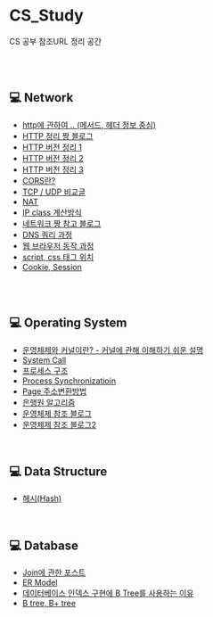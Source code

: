 # CS_Study
CS 공부 참조URL 정리 공간

<br/>

<br/>

## 💻 Network

- [http에 관하여 .. (메서드, 헤더 정보 중심)](https://www.zerocho.com/category/HTTP)
- [HTTP 정리 짱 블로그](https://victorydntmd.tistory.com/category/HTTP)
- [HTTP 버전 정리 1](https://ijbgo.tistory.com/26)
- [HTTP 버전 정리 2](https://velog.io/@zzzz465/HTTP1.1-2-3-%EC%9D%98-%EC%B0%A8%EC%9D%B4%EC%A0%90)
- [HTTP 버전 정리 3](https://ykarma1996.tistory.com/86)
- [CORS란?](https://beomy.github.io/tech/browser/cors/)
- [TCP / UDP 비교글](https://coding-factory.tistory.com/614)
- [NAT](https://run-it.tistory.com/24)
- [IP class 계산방식](http://korean-daeddo.blogspot.com/2015/12/ip.html)
- [네트워크 짱 참고 블로그](https://velog.io/@tonyhan18?tag=%EB%84%A4%ED%8A%B8%EC%9B%8C%ED%81%AC)
- [DNS 쿼리 과정](https://lecor.tistory.com/78)
- [웹 브라우저 동작 과정](https://d2.naver.com/helloworld/59361)
- [script, css 태그 위치](https://sub0709.tistory.com/73)
- [Cookie, Session](https://nesoy.github.io/articles/2017-03/Session-Cookie)

<br/>

<br/>

## 💻 Operating System

- [운영체제와 커널이란? - 커널에 관해 이해하기 쉬운 설명](https://goodmilktea.tistory.com/23)
- [System Call](https://fjvbn2003.tistory.com/306)
- [프로세스 구조](https://velog.io/@gndan4/OS-%ED%94%84%EB%A1%9C%EC%84%B8%EC%8A%A4-%EA%B5%AC%EC%A1%B0)
- [Process Synchronizatioin](https://velog.io/@doyuni/%EC%9A%B4%EC%98%81%EC%B2%B4%EC%A0%9COS-6.-Process-Synchronization)
- [Page 주소변환방법](https://spacefordeveloper.tistory.com/174)
- [은행원 알고리즘](https://jhnyang.tistory.com/102)
- [운영체제 참조 블로그](https://jooona.tistory.com/category/%EC%A0%84%EA%B3%B5%EA%B3%B5%EB%B6%80/%EC%9A%B4%EC%98%81%EC%B2%B4%EC%A0%9C%20%28Operating%20System%29)
- [운영체제 참조 블로그2](https://m.blog.naver.com/PostList.naver?blogId=qbxlvnf11&categoryNo=62&logCode=0)

<br/>

## 💻 Data Structure

- [해시(Hash)](https://luyin.tistory.com/191)

<br/>

## 💻 Database

- [Join에 관한 포스트](https://advenoh.tistory.com/23)
- [ER Model](https://victorydntmd.tistory.com/126?category=687930)
- [데이터베이스 인덱스 구현에 B Tree를 사용하는 이유](https://helloinyong.tistory.com/296)
- [B tree, B+ tree](https://m.blog.naver.com/PostView.naver?isHttpsRedirect=true&blogId=ya3344&logNo=221395287263)

<br/>

<br/>

